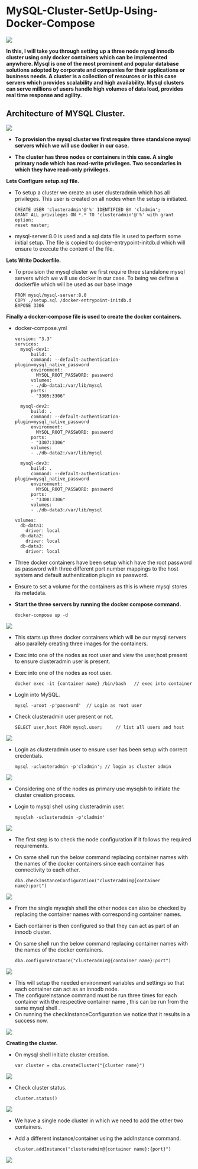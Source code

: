 # MySQL-Cluster-SetUp-Using-Docker-Compose

![](/images/MySQL-Docker.png)

__In this, I will take you through setting up a three node mysql innodb cluster using only docker containers which can be implemented anywhere. Mysql is one of the most prominent and popular database solutions adopted by corporate and companies for their applications or business needs. A cluster is a collection of resources or in this case servers which provides scalability and high availability. Mysql clusters can serve millions of users handle high volumes of data load, provides real time response and agility.__
<h2>Architecture of MYSQL Cluster.</h2>

![](/images/cluster.png)


- __To provision the mysql cluster we first require three standalone mysql servers which we will use docker in our case.__

- __The cluster has three nodes or containers in this case. A single primary node which has read-write privileges. Two secondaries in which they have read-only privileges.__

__Lets Configure setup.sql file.__
- To setup a cluster we create an user clusteradmin which has all privileges. This user is created on all nodes when the setup is initiated.

      CREATE USER 'clusteradmin'@'%' IDENTIFIED BY 'cladmin';
      GRANT ALL privileges ON *.* TO 'clusteradmin'@'%' with grant option;
      reset master;

- mysql-server:8.0 is used and a sql data file is used to perform some initial setup. The file is copied to docker-entrypoint-initdb.d which will ensure to execute the content of the file.

__Lets Write Dockerfile.__
- To provision the mysql cluster we first require three standalone mysql servers which we will use docker in our case. To being we define a dockerfile which will be used as our base image

      FROM mysql/mysql-server:8.0
      COPY ./setup.sql /docker-entrypoint-initdb.d
      EXPOSE 3306

__Finally a docker-compose file is used to create the docker containers.__

- docker-compose.yml

      version: "3.3"
      services:
        mysql-dev1:
            build: .
            command: --default-authentication-plugin=mysql_native_password
            environment:
              MYSQL_ROOT_PASSWORD: password
            volumes:
            - ./db-data1:/var/lib/mysql
            ports:
            - "3305:3306"
  
        mysql-dev2:
            build: .
            command: --default-authentication-plugin=mysql_native_password
            environment:
              MYSQL_ROOT_PASSWORD: password
            ports:
            - "3307:3306"
            volumes:
            - ./db-data2:/var/lib/mysql
  
        mysql-dev3:
            build: .
            command: --default-authentication-plugin=mysql_native_password
            environment:
              MYSQL_ROOT_PASSWORD: password
            ports:
            - "3308:3306"
            volumes:
            - ./db-data3:/var/lib/mysql

      volumes:
        db-data1:
          driver: local
        db-data2:
          driver: local
        db-data3:
          driver: local
    
- Three docker containers have been setup which have the root password as password with three different port number mappings to the host system and default authentication plugin as password.

- Ensure to set a volume for the containers as this is where mysql stores its metadata.

- __Start the three servers by running the docker compose command.__

      docker-compose up -d


![](/images/docker-containers.webp)

- This starts up three docker containers which will be our mysql servers also parallely creating three images for the containers.

- Exec into one of the nodes as root user and view the user,host present to ensure clusteradmin user is present.

- Exec into one of the nodes as root user.

      docker exec -it {container name} /bin/bash   // exec into container

- LogIn into MySQL.

      mysql -uroot -p'password'  // Login as root user

- Check clusteradmin user present or not.

      SELECT user,host FROM mysql.user;     // list all users and host

![](/images/clusteradmin.webp)

- Login as clusteradmin user to ensure user has been setup with correct credentials.

      mysql -uclusteradmin -p'cladmin'; // login as cluster admin

![](/images/cladmin.webp)

- Considering one of the nodes as primary use mysqlsh to initiate the cluster creation process.
- Login to mysql shell using clusteradmin user.

      mysqlsh -uclusteradmin -p'cladmin'

![](/images/cluster-login.webp)

- The first step is to check the node configuration if it follows the required requirements.
- On same shell run the below command replacing container names with the names of the docker containers since each container has connectivity to each other.

      dba.checkInstanceConfiguration("clusteradmin@{container name}:port")

![](/images/status-check.webp)

- From the single mysqlsh shell the other nodes can also be checked by replacing the container names with corresponding container names.
- Each container is then configured so that they can act as part of an innodb cluster.
- On same shell run the below command replacing container names with the names of the docker containers.

      dba.configureInstance("clusteradmin@{container name}:port")

![](/images/setting-status.webp)

- This will setup the needed environment variables and settings so that each container can act as an innodb node.
- The configureInstance command must be run three times for each container with the respective container name , this can be run from the same mysql shell .
- On running the checkInstanceConfiguration we notice that it results in a success now.

![](/images/status-ok.webp)

__Creating the cluster.__

- On mysql shell initiate cluster creation.

      var cluster = dba.createCluster("{cluster name}")

![](/images/cluster-create.webp)

- Check cluster status.

      cluster.status()

![](/images/cluster-status.webp)

- We have a single node cluster in which we need to add the other two containers.
- Add a different instance/container using the addInstance command.

      cluster.addInstance("clusteradmin@{container name}:{port}")

![](/images/add-container.webp)